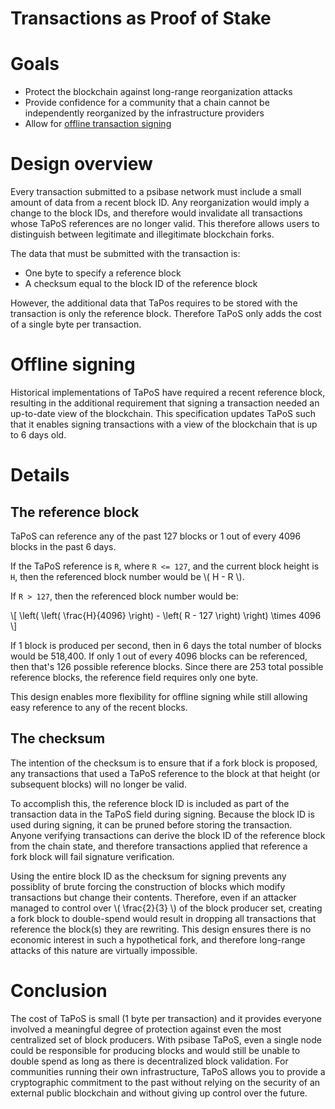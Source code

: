 # Transactions as Proof of Stake

# Goals

* Protect the blockchain against long-range reorganization attacks
* Provide confidence for a community that a chain cannot be independently reorganized by the infrastructure providers
* Allow for [offline transaction signing](#offline-signing)

# Design overview

Every transaction submitted to a psibase network must include a small amount of data from a recent block ID. Any reorganization would imply a change to the block IDs, and therefore would invalidate all transactions whose TaPoS references are no longer valid. This therefore allows users to distinguish between legitimate and illegitimate blockchain forks.

The data that must be submitted with the transaction is:
* One byte to specify a reference block
* A checksum equal to the block ID of the reference block

However, the additional data that TaPos requires to be stored with the transaction is only the reference block. Therefore TaPoS only adds the cost of a single byte per transaction.

# Offline signing

Historical implementations of TaPoS have required a recent reference block, resulting in the additional requirement that signing a transaction needed an up-to-date view of the blockchain. This specification updates TaPoS such that it enables signing transactions with a view of the blockchain that is up to 6 days old.

# Details

## The reference block

TaPoS can reference any of the past 127 blocks or 1 out of every 4096 blocks in the past 6 days.

If the TaPoS reference is `R`, where `R <= 127`, and the current block height is `H`, then the referenced block number would be \\( H - R \\).
 
If `R > 127`, then the referenced block number would be:
 
\\[ \left( \left( \frac{H}{4096} \right) - \left( R - 127 \right) \right) \times 4096 \\]

If 1 block is produced per second, then in 6 days the total number of blocks would be 518,400. If only 1 out of every 4096 blocks can be referenced, then that's 126 possible reference blocks. Since there are 253 total possible reference blocks, the reference field requires only one byte.

This design enables more flexibility for offline signing while still allowing easy reference to any of the recent blocks.

## The checksum

The intention of the checksum is to ensure that if a fork block is proposed, any transactions that used a TaPoS reference to the block at that height (or subsequent blocks) will no longer be valid.

To accomplish this, the reference block ID is included as part of the transaction data in the TaPoS field during signing. Because the block ID is used during signing, it can be pruned before storing the transaction. Anyone verifying transactions can derive the block ID of the reference block from the chain state, and therefore transactions applied that reference a fork block will fail signature verification.

Using the entire block ID as the checksum for signing prevents any possiblity of brute forcing the construction of blocks which modify transactions but change their contents. Therefore, even if an attacker managed to control over \\( \frac{2}{3} \\) of the block producer set, creating a fork block to double-spend would result in dropping all transactions that reference the block(s) they are rewriting. This design ensures there is no economic interest in such a hypothetical fork, and therefore long-range attacks of this nature are virtually impossible.

# Conclusion

The cost of TaPoS is small (1 byte per transaction) and it provides everyone involved a meaningful degree of protection against even the most centralized set of block producers. With psibase TaPoS, even a single node could be responsible for producing blocks and would still be unable to double spend as long as there is decentralized block validation. For communities running their own infrastructure, TaPoS allows you to provide a cryptographic commitment to the past without relying on the security of an external public blockchain and without giving up control over the future.
